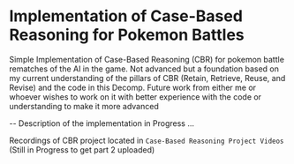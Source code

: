 # Implementation of Case-Based Reasoning for Pokemon Battles
Simple Implementation of Case-Based Reasoning (CBR) for pokemon battle rematches of the AI in the game. Not advanced but a foundation based on my current understanding of the pillars of CBR (Retain, Retrieve, Reuse, and Revise) and the code in this Decomp. Future work from either me or whoever wishes to work on it with better experience with the code or understanding to make it more advanced

-- Description of the implementation in Progress ... 

Recordings of CBR project located in `Case-Based Reasoning Project Videos` (Still in Progress to get part 2 uploaded)

